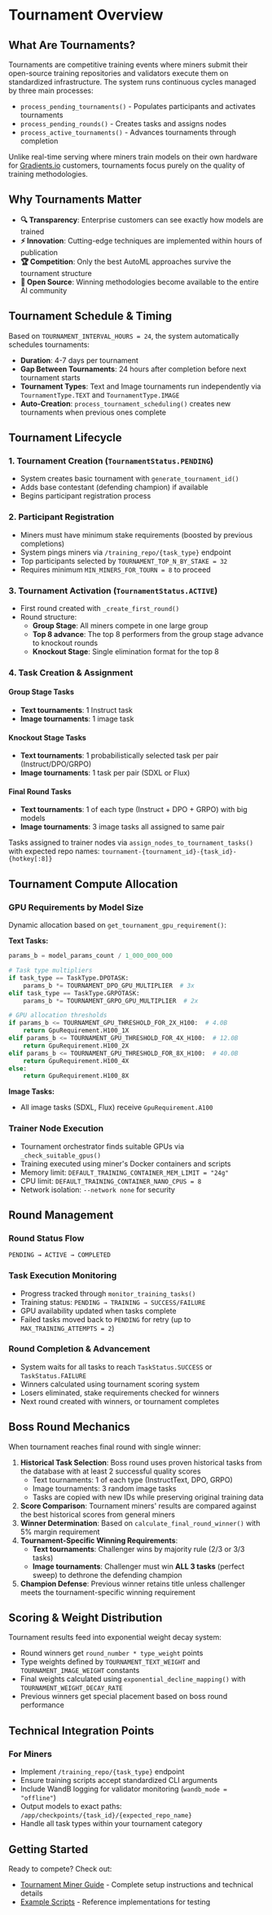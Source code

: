 # Tournament Overview

## What Are Tournaments?

Tournaments are competitive training events where miners submit their open-source training repositories and validators execute them on standardized infrastructure. The system runs continuous cycles managed by three main processes:

- `process_pending_tournaments()` - Populates participants and activates tournaments
- `process_pending_rounds()` - Creates tasks and assigns nodes 
- `process_active_tournaments()` - Advances tournaments through completion

Unlike real-time serving where miners train models on their own hardware for [Gradients.io](https://gradients.io) customers, tournaments focus purely on the quality of training methodologies.

## Why Tournaments Matter

- **🔍 Transparency**: Enterprise customers can see exactly how models are trained
- **⚡ Innovation**: Cutting-edge techniques are implemented within hours of publication  
- **🏆 Competition**: Only the best AutoML approaches survive the tournament structure
- **📖 Open Source**: Winning methodologies become available to the entire AI community

## Tournament Schedule & Timing

Based on `TOURNAMENT_INTERVAL_HOURS = 24`, the system automatically schedules tournaments:

- **Duration**: 4-7 days per tournament
- **Gap Between Tournaments**: 24 hours after completion before next tournament starts
- **Tournament Types**: Text and Image tournaments run independently via `TournamentType.TEXT` and `TournamentType.IMAGE`
- **Auto-Creation**: `process_tournament_scheduling()` creates new tournaments when previous ones complete

## Tournament Lifecycle

### 1. Tournament Creation (`TournamentStatus.PENDING`)
- System creates basic tournament with `generate_tournament_id()`
- Adds base contestant (defending champion) if available
- Begins participant registration process

### 2. Participant Registration
- Miners must have minimum stake requirements (boosted by previous completions)
- System pings miners via `/training_repo/{task_type}` endpoint
- Top participants selected by `TOURNAMENT_TOP_N_BY_STAKE = 32`
- Requires minimum `MIN_MINERS_FOR_TOURN = 8` to proceed

### 3. Tournament Activation (`TournamentStatus.ACTIVE`)
- First round created with `_create_first_round()`
- Round structure:
  - **Group Stage**: All miners compete in one large group
  - **Top 8 advance**: The top 8 performers from the group stage advance to knockout rounds
  - **Knockout Stage**: Single elimination format for the top 8

### 4. Task Creation & Assignment

#### Group Stage Tasks
- **Text tournaments**: 1 Instruct task
- **Image tournaments**: 1 image task

#### Knockout Stage Tasks  
- **Text tournaments**: 1 probabilistically selected task per pair (Instruct/DPO/GRPO)
- **Image tournaments**: 1 task per pair (SDXL or Flux)

#### Final Round Tasks
- **Text tournaments**: 1 of each type (Instruct + DPO + GRPO) with big models
- **Image tournaments**: 3 image tasks all assigned to same pair

Tasks assigned to trainer nodes via `assign_nodes_to_tournament_tasks()` with expected repo names: `tournament-{tournament_id}-{task_id}-{hotkey[:8]}`

## Tournament Compute Allocation

### GPU Requirements by Model Size

Dynamic allocation based on `get_tournament_gpu_requirement()`:

**Text Tasks:**
```python
params_b = model_params_count / 1_000_000_000

# Task type multipliers
if task_type == TaskType.DPOTASK:
    params_b *= TOURNAMENT_DPO_GPU_MULTIPLIER  # 3x
elif task_type == TaskType.GRPOTASK:
    params_b *= TOURNAMENT_GRPO_GPU_MULTIPLIER  # 2x

# GPU allocation thresholds
if params_b <= TOURNAMENT_GPU_THRESHOLD_FOR_2X_H100:  # 4.0B
    return GpuRequirement.H100_1X
elif params_b <= TOURNAMENT_GPU_THRESHOLD_FOR_4X_H100:  # 12.0B
    return GpuRequirement.H100_2X  
elif params_b <= TOURNAMENT_GPU_THRESHOLD_FOR_8X_H100:  # 40.0B
    return GpuRequirement.H100_4X
else:
    return GpuRequirement.H100_8X
```

**Image Tasks:**
- All image tasks (SDXL, Flux) receive `GpuRequirement.A100`

### Trainer Node Execution
- Tournament orchestrator finds suitable GPUs via `_check_suitable_gpus()`
- Training executed using miner's Docker containers and scripts
- Memory limit: `DEFAULT_TRAINING_CONTAINER_MEM_LIMIT = "24g"`
- CPU limit: `DEFAULT_TRAINING_CONTAINER_NANO_CPUS = 8`
- Network isolation: `--network none` for security

## Round Management

### Round Status Flow
```
PENDING → ACTIVE → COMPLETED
```

### Task Execution Monitoring
- Progress tracked through `monitor_training_tasks()`
- Training status: `PENDING → TRAINING → SUCCESS/FAILURE`
- GPU availability updated when tasks complete
- Failed tasks moved back to `PENDING` for retry (up to `MAX_TRAINING_ATTEMPTS = 2`)

### Round Completion & Advancement
- System waits for all tasks to reach `TaskStatus.SUCCESS` or `TaskStatus.FAILURE`
- Winners calculated using tournament scoring system
- Losers eliminated, stake requirements checked for winners
- Next round created with winners, or tournament completes

## Boss Round Mechanics

When tournament reaches final round with single winner:

1. **Historical Task Selection**: Boss round uses proven historical tasks from the database with at least 2 successful quality scores
   - Text tournaments: 1 of each type (InstructText, DPO, GRPO)
   - Image tournaments: 3 random image tasks
   - Tasks are copied with new IDs while preserving original training data
2. **Score Comparison**: Tournament miners' results are compared against the best historical scores from general miners
3. **Winner Determination**: Based on `calculate_final_round_winner()` with 5% margin requirement
4. **Tournament-Specific Winning Requirements**:
   - **Text tournaments**: Challenger wins by majority rule (2/3 or 3/3 tasks)
   - **Image tournaments**: Challenger must win **ALL 3 tasks** (perfect sweep) to dethrone the defending champion
5. **Champion Defense**: Previous winner retains title unless challenger meets the tournament-specific winning requirement

## Scoring & Weight Distribution

Tournament results feed into exponential weight decay system:
- Round winners get `round_number * type_weight` points
- Type weights defined by `TOURNAMENT_TEXT_WEIGHT` and `TOURNAMENT_IMAGE_WEIGHT` constants
- Final weights calculated using `exponential_decline_mapping()` with `TOURNAMENT_WEIGHT_DECAY_RATE`
- Previous winners get special placement based on boss round performance

## Technical Integration Points

### For Miners
- Implement `/training_repo/{task_type}` endpoint
- Ensure training scripts accept standardized CLI arguments
- Include WandB logging for validator monitoring (`wandb_mode = "offline"`)
- Output models to exact paths: `/app/checkpoints/{task_id}/{expected_repo_name}`
- Handle all task types within your tournament category


## Getting Started

Ready to compete? Check out:
- [Tournament Miner Guide](tourn_miner.md) - Complete setup instructions and technical details
- [Example Scripts](../examples/) - Reference implementations for testing